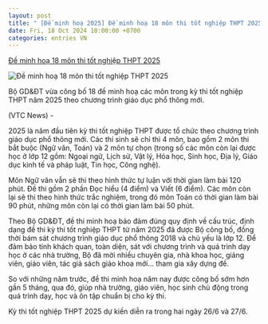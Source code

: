 ```yaml
---
layout: post
title: " [Đề minh hoạ 2025] Đề minh hoạ 18 môn thi tốt nghiệp THPT 2025"
date: Fri, 18 Oct 2024 18:00:00 +0700
categories: entries VN
---
```

[Đề minh hoạ 18 môn thi tốt nghiệp THPT 2025](https://vtcnews.vn/de-minh-hoa-18-mon-thi-tot-nghiep-thpt-2025-ar902537.html)

![Đề minh hoạ 18 môn thi tốt nghiệp THPT 2025](http://cdn-i.vtcnews.vn/resize/DKBM1_6r5IaOPfTVGuC58Q2/upload/2024/10/18/hieu0250-14362193.jpg)

Bộ GD&ĐT vừa công bố 18 đề minh hoạ các môn trong kỳ thi tốt nghiệp THPT năm 2025 theo chương trình giáo dục phổ thông mới.

(VTC News) -

2025 là năm đầu tiên kỳ thi tốt nghiệp THPT được tổ chức theo chương trình giáo dục phổ thông mới. Các thí sinh sẽ chỉ thi 4 môn, bao gồm 2 môn thi bắt buộc (Ngữ văn, Toán) và 2 môn tự chọn (trong số các môn còn lại được học ở lớp 12 gồm: Ngoại ngữ, Lịch sử, Vật lý, Hóa học, Sinh học, Địa lý, Giáo dục kinh tế và pháp luật, Tin học, Công nghệ).

Môn Ngữ văn vẫn sẽ thi theo hình thức tự luận với thời gian làm bài 120 phút. Đề thi gồm 2 phần Đọc hiểu (4 điểm) và Viết (6 điểm). Các môn còn lại sẽ thi theo hình thức trắc nghiệm, trong đó môn Toán có thời gian làm bài 90 phút, những môn còn lại có thời gian làm bài 50 phút.

Theo Bộ GD&ĐT, đề thi minh hoạ bảo đảm đúng quy định về cấu trúc, định dạng đề thi kỳ thi tốt nghiệp THPT từ năm 2025 đã được Bộ công bố, đồng thời bám sát chương trình giáo dục phổ thông 2018 và chủ yếu là lớp 12. Để đảm bảo tính khách quan, toàn diện, sát với chương trình và quá trình dạy học ở các nhà trường, Bộ đã mời nhiều chuyên gia, nhà khoa học, giảng viên, giáo viên, tác giả sách giáo khoa mới... tham gia xây dựng đề.

So với những năm trước, đề thi minh hoạ năm nay được công bố sớm hơn gần 5 tháng, qua đó, giúp nhà trường, giáo viên, học sinh chủ động trong quá trình dạy, học và ôn tập chuẩn bị cho kỳ thi.

Kỳ thi tốt nghiệp THPT 2025 dự kiến diễn ra trong hai ngày 26/6 và 27/6.


